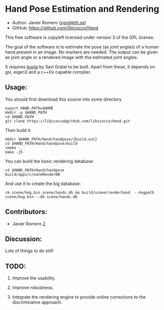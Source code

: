Hand Pose Estimation and Rendering
==========================================

* Author:    Javier Romero (<jrgn@kth.se>)
* GitHub:    <https://github.com/libicocco/Hand>

This free software is copyleft licensed under version 3 of the GPL license.

The goal of the software is to estimate the pose (as joint angles) of a human
hand present in an image. No markers are needed. The output can be given as 
joint angle or a rendered image with the estimated joint angles.

It requires [buola][1] by Xavi Gratal to be built. Apart from these, it depends
on gsl, eigen3 and a c++0x capable compiler. 

[1]: https://github.com/gratal/buola


Usage:
------

You should first download this source into some directory
    
    export HAND_PATH=$HOME
    mkdir -p $HAND_PATH
    cd $HAND_PATH
    git clone https://libicocco@github.com/libicocco/Hand.git
    
Then build it:

    mkdir $HAND_PATH/Hand/handpose/{build,out}
    cd $HAND_PATH/Hand/handpose/build
    cmake ..
    make -j5

You can build the basic rendering database:

    cd $HAND_PATH/Hand/handpose
    build/apps/createRenderDB

And use it to create the big database:

    rm scene/hog.bin scene/hands.db && build/scene/renderhand  --hogpath scene/hog.bin --db scene/hands.db

Contributors:
-------------

* Javier Romero [2]

[2]: https://github.com/libicocco


Discussion:
-----------

Lots of things to do still!


TODO:
-----

1. Improve the usability.

2. Improve robustness.

3. Integrate the rendering engine to provide online corrections to the discriminative approach.
